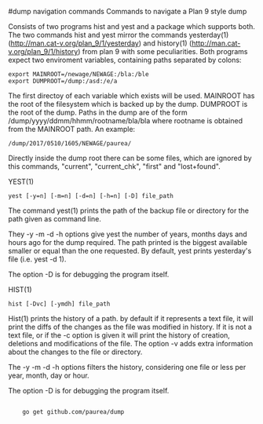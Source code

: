 #dump navigation commands
Commands to navigate a Plan 9 style dump

Consists of two programs hist and yest and a package which supports both.
The two commands hist and yest mirror the commands yesterday(1) (http://man.cat-v.org/plan_9/1/yesterday)
and history(1) (http://man.cat-v.org/plan_9/1/history) from plan 9 with some peculiarities.
Both programs expect two enviroment variables, containing paths separated by colons:

	export MAINROOT=/newage/NEWAGE:/bla:/ble
	export DUMPROOT=/dump:/asd:/e/a

The first directoy of each variable which exists will be used. MAINROOT has the root of the
filesystem which is backed up by the dump. DUMPROOT is the root of the dump. Paths in the dump
are of the form
	/dump/yyyy/ddmm/hhmm/rootname/bla/bla
where rootname is obtained from the MAINROOT path. An example:

	/dump/2017/0510/1605/NEWAGE/paurea/

Directly inside the dump root there can be some files, which are ignored by this commands, 
"current", "current_chk", "first" and "lost+found".

YEST(1)

	yest [-y=n] [-m=n] [-d=n] [-h=n] [-D] file_path

The command yest(1) prints the path of the backup file or directory for the path given as
command line.

They -y -m -d -h options give yest the number of years, months days and hours ago
for the dump required. The path printed is the biggest available smaller or equal than the
one requested. By default, yest prints yesterday's file (i.e. yest -d 1).

 The option -D is for debugging the program itself.

HIST(1)

	hist [-Dvc] [-ymdh] file_path

Hist(1) prints the history of a path. by default if it represents a text file, it will print the diffs
of the changes as the file was modified in history. If it is not a text file, or if the -c option is given
it will print the history of creation, deletions and modifications of the file.
 The option -v adds extra information about the changes to the file or directory.

The -y -m -d -h options filters the history, considering one file or less per year, month, day or hour.

 The option -D is for debugging the program itself.

```

    go get github.com/paurea/dump
